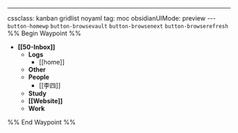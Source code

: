 ---
cssclass: kanban gridlist noyaml
tag: moc
obsidianUIMode: preview
--- `button-homewp`  `button-browsevault`  `button-browsenext` `button-browserefresh` 
%% Begin Waypoint %%
- **[[50-Inbox]]**
	- **Logs**
		- [[home]]
	- **Other**
	- **People**
		- [[李四]]
	- **Study**
	- **[[Website]]**
	- **Work**

%% End Waypoint %%